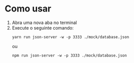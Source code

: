 # Como usar

1. Abra uma nova aba no terminal
2. Execute o seguinte comando: 
    ```
    yarn run json-server -w -p 3333 ./mock/database.json
    ```
    ou
    ```
    npm run json-server -w -p 3333 ./mock/database.json
    ```
